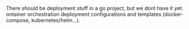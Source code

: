 There should be deployment stuff in a go project, but we dont have it yet.
ontainer orchestration deployment configurations and templates (docker-compose, kubernetes/helm...).